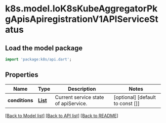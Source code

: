 # k8s.model.IoK8sKubeAggregatorPkgApisApiregistrationV1APIServiceStatus

## Load the model package
```dart
import 'package:k8s/api.dart';
```

## Properties
Name | Type | Description | Notes
------------ | ------------- | ------------- | -------------
**conditions** | [**List<IoK8sKubeAggregatorPkgApisApiregistrationV1APIServiceCondition>**](IoK8sKubeAggregatorPkgApisApiregistrationV1APIServiceCondition.md) | Current service state of apiService. | [optional] [default to const []]

[[Back to Model list]](../README.md#documentation-for-models) [[Back to API list]](../README.md#documentation-for-api-endpoints) [[Back to README]](../README.md)


